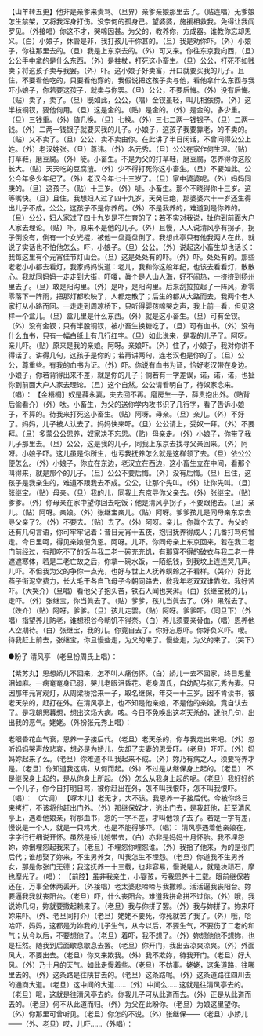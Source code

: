 <!-- { "loadSidebar": true } -->
【山羊转五更】他非是亲爹来责骂。（旦界）亲爹亲娘那里去了。（贴连唱）无爹娘怎生禁架，又将我浑身打伤。没奈何的孤身己。望婆婆，施援相救我。免得让我阎罗见。（外接唱）你这不才，哭啼因甚。为父的，教养你，方成器。谁教你忘却恩义。（白）小娘子，休管是非，我打孩儿干你甚的。（旦）我是劝你吓。（外）小娘子，你往那里去的。（旦）我是上东京去的。（外）可又来。你往东京我向西，（旦）公公手中拿的是什么东西。（外）是拄杖，打死这小畜生。（旦）公公，打死不如贱卖；将这孩子卖与我罢。（外）吓。这小娘子好卖富，开口就要买我的儿子。且住，不要看他吃的，只要看他穿的，我假说把这孩子卖与他，看他拿什么东西与我吓小娘子，你若要这孩子，就卖与你罢。（旦）公公，不要后悔。（外）没有后悔。（贴）卖了，卖了。（旦）旣如此，公公，（唱）金钗虽轻，叫儿相依傍。（外）这半枝铜钗，要他何用。（旦）这是金的。（贴）是金的。（外）是金的。多少重。（旦）三钱重。（外）値几换。（旦）七换。（外）三七二两一钱银子。（旦）二两一钱。（外）二两一钱银子就要买我的儿子。小娘子，这孩子我要靠老，的不卖的。（贴）又不卖了。（旦）公公，卖不卖由你。在此讲了半日闲话，不曾问得公公上姓。（外）老汉姓张。（旦）尊讳。（外）名元秀。（旦）公公在家作何生理。（贴）打草鞋，磨豆腐。（外）唗。小畜生。不是为父的打草鞋，磨豆腐，怎养得你这般长大。（贴）天天吃的豆腐渣。（外）少不得打死你这小畜生。（旦）不要如此。公公今年多少年纪了。（外）老汉今年七十三岁了。（旦）家中婆婆呢。（外）妈妈同庚的。（旦）这孩子。（贴）十三岁。（外）唗。小畜生。那个不晓得你十三岁。这等嘴快。（旦）且住，我想妇人过了四十九岁，天癸已绝，那婆婆六十一岁还生得出儿子不成。公公，这孩子不是你养的。（外）不是我养的，难道到是你养的。（旦）公公，妇人家过了四十九岁是不生育的了；若不实对我说，扯你到前面大户人家去理论。（贴）吓。原来不是他的儿子。（外）且慢，人人说清风亭有拐子，拐子倒没有，倒有一个女光棍，被他一盘竟盘倒了。我想此亭只有他我两人在此，就说了实话也不怕他怎么。吓，小娘子。（旦）公公。（外）说起这小畜生却也话长：我每这里有个元宵佳节灯山会。（旦）这是处处有的吓。（外）吓。处处有的。那些老老小小都去看灯，我家妈妈说道：老儿，我和你这般年纪，也该去看看灯，散散心。我就同妈妈一走走到大街，吓嗄，眞个是人山人海，好不闹热，一挤挤到扬州里去了。（旦）敢是阳沟里。（外）是吓，是阳沟里。后来刮拉拉起了一阵风，淅零零落下一阵雨，把那灯都吹映了，人都走散了；后生的都从大路而去，我两个老人家打从小路而回。一走走到周凉桥下，只听得婴孩啼哭之声，我上前一看，但见这样一个盒儿。（旦）盒儿里是什么东西。（外）就是这小畜生。（旦）可有金钗。（外）没有金钗；只有半股铜钗，被小畜生换糖吃了。（旦）可有血书。（外）没有什么血书，只有一幅白纸上有几行红字。（旦）如此说来，是我的儿子了。阿呀。亲儿吓。（贴）原来是我的亲娘。阿呀。亲娘吓。（外）住了，小娘子，我对你讲不得话了。讲得几句，这孩子是你的；若再讲两句，连老汉也是你的了。（旦）公公，尊重些。有我的血书为证。（外）吓。你说有血书为证，恰好老汉带在身边。小娘子，你若背得出来不差，就是你的儿子；倘若有一字差误，诺，诺，诺，也扯你到前面大户人家去理论。（旦）这个自然。公公请看明白了，待奴家念来。（唱）： 
【金梧桐】奴是薛永妻，夫去回不再。磨房生一子，薛贵抱出外。（贴背后偷看介）（外）呔。小畜生，为父的送你学内攻书识了几行字，看了吿诉小娘子，不算的。待我来打死这小畜生。（贴）阿呀。母亲。（旦）亲儿。（外）不好了。妈妈，儿子被人认去了。妈妈快来吓。（旦）公公请上，受奴一拜。（外）不要拜。（旦）多蒙公公恩养，奴家决不忘恩。（贴）母亲走。（外）小娘子，你带了我儿子那里去。（旦）公公，这是我的儿子，同我上东京去找寻父亲回来。（外）阿呀。小娘子吓。这儿虽是你所生，也亏我抚养怎么就是这样领了去。（旦）依公公便怎么。（外）小娘子，你立在东边，老汉立在西边，这小畜生立在中间，看那个叫得来，就是那个的儿子。（旦）公公不要后悔。（外）没有后悔。（旦）且住，这孩子是我亲生的，难道不跟我去不成。公公，让那个先叫。（外）让你先叫。（旦）张继宝。（贴）母亲。（旦）我的儿，同我上东京寻你父亲去。（外）张继宝。（贴）爹爹。（外）你母亲在家中望你回去吃饭；他是清风亭拐子，不要跟他去。（旦）亲儿。（贴）阿呀。亲娘。（外）张继宝亲儿。（贴）阿呀。爹爹孩儿是同母亲东京去寻父亲了?。（外）不要去。（贴）去了。（外）阿呀。亲儿。你眞个去了。为父的还有几句言语，你可牢牢记着：昔日元宵十五夜，抱归抚养得成人；几番打骂何曾走。今日里呵，得见亲娘便负恩。阿呀。儿吓。你同母亲上东京回来，若在我二老门前经过，有那吃不了的饭与我二老一碗充充饥，有那穿不得的破衣与我二老一件遮遮寒体，若是二老亡故之后，你拿一碗水饭，一陌纸钱，到我坟上连连哭几声。儿吓。不但我为父的争你一点光，也好与世上人抚养螟蛉之子看样。（哭介）好比燕子衔泥空费力，长大毛干各自飞母子今朝同路去，敎我年老双双谁靠依。我好苦吓。（大哭介）（旦唱）看他父子抱头苦，铁石人闻也哭湃。（白）张继宝我的儿，走吓。（外）张继宝，你当眞去了。（贴）爹爹，孩儿当眞去了。（外）果然去了。（跌介）（贴）阿呀。爹爹。（旦）孩儿走罢。（贴）阿呀。爹爹吓。（同旦下）（外唱）指望养儿防老，谁想积谷今朝饥不得奈。（白）养儿须要亲骨血，（唱）恩养他人空期待。（白）张继宝，我的儿。你竟自去了。你好忘恩吓。你好负义吓。嗳。待我赶上前去，张继宝，你且慢些走，为父的来了。慢些走，为父的来了。（哭下） 


●盼子 清风亭 
（老旦扮周氏上唱）： 

【紫苏丸】思想娇儿不回来，怎不叫人痛伤怀。（白）娇儿一去不回家，终日思量泪如麻。一病奄奄身已弱，哭儿老眼泪昏花。老身周氏，自幼配与张元秀为妻。只因那年元宵观灯，从周梁桥拾来一子，取名继保，年交一十三岁。因不肯读书，被老天杀的，赶打在外。在清风亭上，也不知是他亲娘，不是他的亲娘，竟自认去了。是我朝思暮想，想出这场大病。咳。今日不免唤出这老天杀的，说他几句，出出我的恶气。姥姥。（外扮张元秀上唱）： 

老眼昏花血气衰，恩养一子接后代。（老旦）老天杀的，你与我走出来吧。（外）忽听妈妈哭声放悲哀，想必是为娇儿，失却了夫妻的恩爱吓。（老旦）吓吓。（外）妈妈妳起来了么。（老旦）你难道不叫我起来不成。（外）妳乃有病之人，须要将养才是。（老旦）你知道我这病，从何而起。（外）不过是从继保身上起的。（老旦） 不是继保身上起的，是从你身上所起。（外）怎么从我身上起的呢。（老旦）我好好的一个儿子，你今日打明日骂，被你赶出在外，怎不叫我恨吓，怎不叫我恨吓。（唱）： 
（六调） 
【啄木儿】老无才，大不该。我恩养一子接后代。今被你终日来拷打，不该将他赶出门外。（外）那继保奴才，逃出门去，是我赶他，赶至清风亭上，遇着他娘亲，将那血书，念的一字不差，才叫他领了去了。若是一字有差，慢说是一个人，就是一只鸡犬，也是不能得够吓。（唱）： 
清风亭遇着他亲娘在，字字行行细说开怀。虽然是娇儿她带去，（白）亦非是妈妈十月怀胎。我不埋怨妳，妳倒埋怨起我来了。（老旦）不埋怨你埋怨谁。（外）我拾了他来，为的是张门后代；谁想娶了妳来，不生男养女，叫我怎生不埋怨。（老旦）你道我不生男养女，那是你张门无德；我这抚养一十三载，也非容易，慢说是人，就是块顽石，摩也摩光了。（唱）： 
【前腔】虽非我亲生，小婴孩，亏我恩养十三载。眼前继保若还在，万事全休两丢开。（外接唱）老太婆悲啼啼与我撒赖。活活逼我丧阳台。妳要逼我我就丧阳台。（老旦）吓，什么丧阳台。难道我拼命拼不过你。（外）哦，我说妳几句，妳就要撒起赖来了。（老旦）我与你拼了罢。（外）我与妳拼了。妳来吓妳来吓。（外、老旦同打介）（老旦）姥姥不要死，你死就苦了我了。（外）哦，哈哈吓，妈妈，这都是为妳我的儿子生气，从今以后，不要生气，不要伤了二老的和气；从今以后，不要想他了。（老旦）着吓，我不想了。（外）妳想他他不想妳，也是枉然。随我到后面歇息歇息去罢。（老旦）你开门，我出去凉爽凉爽。（外）外面风大，不要出去。（老旦）你又来欺我。（外）我不欺妳，待我开门。（老旦）好大风。（外）乃十月的天气。如此走慢着些。（老旦）不妨事。姥姥，这条道路，往哪里去的。（外）这条路是往陕甘去的。（老旦）这条路呢。（外）这条道路往四川去的通商大道。（老旦）这中间的大道……（外）中间么……这就是往清风亭去的。（老旦）哦，这就是往清风亭去的。你我儿子可从此道而去。（外）正是从此道而去的。（老旦）何不从此道而归。（外）为父在此盼你。（老旦）为娘这里望你。（外）你那里可曾听见。（老旦）你怎的不说。（外）张继保——（老旦）小娇儿——（外、老旦）哎，儿吓……（外唱）： 
